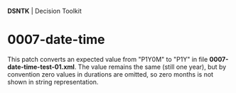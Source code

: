 **DSNTK** | Decision Toolkit

# 0007-date-time

This patch converts an expected value from "P1Y0M" to "P1Y" in file **0007-date-time-test-01.xml**.
The value remains the same (still one year), but by convention zero values in durations are omitted,
so zero months is not shown in string representation.
